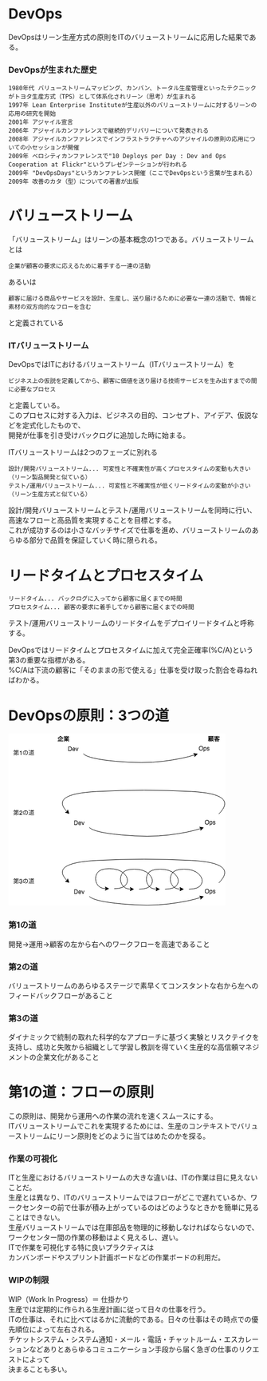 # DevOps  
DevOpsはリーン生産方式の原則をITのバリューストリームに応用した結果である。  
  
### DevOpsが生まれた歴史  
```  
1980年代 バリューストリームマッピング、カンバン、トータル生産管理といったテクニックがトヨタ生産方式（TPS）として体系化されリーン（思考）が生まれる  
1997年 Lean Enterprise Instituteが生産以外のバリューストリームに対するリーンの応用の研究を開始  
2001年 アジャイル宣言  
2006年 アジャイルカンファレンスで継続的デリバリーについて発表される  
2008年 アジャイルカンファレンスでインフラストラクチャへのアジャイルの原則の応用についての小セッションが開催  
2009年 ベロシティカンファレンスで"10 Deploys per Day : Dev and Ops Cooperation at Flickr"というプレゼンテーションが行われる  
2009年 "DevOpsDays"というカンファレンス開催（ここでDevOpsという言葉が生まれる）  
2009年 改善のカタ（型）についての著書が出版  
```  
  
# バリューストリーム  
「バリューストリーム」はリーンの基本概念の1つである。バリューストリームとは  
```  
企業が顧客の要求に応えるために着手する一連の活動  
```  
あるいは  
```  
顧客に届ける商品やサービスを設計、生産し、送り届けるために必要な一連の活動で、情報と素材の双方向的なフローを含む  
```  
と定義されている  
  
### ITバリューストリーム  
DevOpsではITにおけるバリューストリーム（ITバリューストリーム）を  
```  
ビジネス上の仮説を定義してから、顧客に価値を送り届ける技術サービスを生み出すまでの間に必要なプロセス  
```  
と定義している。  
このプロセスに対する入力は、ビジネスの目的、コンセプト、アイデア、仮説などを定式化したもので、  
開発が仕事を引き受けバックログに追加した時に始まる。  
  
ITバリューストリームは2つのフェーズに別れる  
```  
設計/開発バリューストリーム... 可変性と不確実性が高くプロセスタイムの変動も大きい（リーン製品開発と似ている）  
テスト/運用バリューストリーム... 可変性と不確実性が低くリードタイムの変動が小さい（リーン生産方式と似ている）  
```  
  
設計/開発バリューストリームとテスト/運用バリューストリームを同時に行い、高速なフローと高品質を実現することを目標とする。  
これが成功するのは小さなバッチサイズで仕事を進め、バリューストリームのあらゆる部分で品質を保証していく時に限られる。  
  
# リードタイムとプロセスタイム  
```  
リードタイム... バックログに入ってから顧客に届くまでの時間  
プロセスタイム... 顧客の要求に着手してから顧客に届くまでの時間  
```  
テスト/運用バリューストリームのリードタイムをデプロイリードタイムと呼称する。  
  
DevOpsではリードタイムとプロセスタイムに加えて完全正確率(%C/A)という第3の重要な指標がある。  
%C/Aは下流の顧客に「そのままの形で使える」仕事を受け取った割合を尋ねればわかる。  
  
# DevOpsの原則：3つの道  
![3つの道](/picture/DevOps.png "3つの道")
### 第1の道
開発→運用→顧客の左から右へのワークフローを高速であること  

### 第2の道
バリューストリームのあらゆるステージで素早くてコンスタントな右から左へのフィードバックフローがあること  

### 第3の道
ダイナミックで統制の取れた科学的なアプローチに基づく実験とリスクテイクを支持し、成功と失敗から組織として学習し教訓を得ていく生産的な高信頼マネジメントの企業文化があること

# 第1の道：フローの原則  
この原則は、開発から運用への作業の流れを速くスムースにする。  
ITバリューストリームでこれを実現するためには、生産のコンテキストでバリューストリームにリーン原則をどのように当てはめたのかを探る。  
  
### 作業の可視化  
ITと生産におけるバリューストリームの大きな違いは、ITの作業は目に見えないことだ。  
生産とは異なり、ITのバリューストリームではフローがどこで遅れているか、ワークセンターの前で仕事が積み上がっているのはどのようなときかを簡単に見ることはできない。  
生産バリューストリームでは在庫部品を物理的に移動しなければならないので、ワークセンター間の作業の移動はよく見えるし、遅い。  
ITで作業を可視化する特に良いプラクティスは  
カンバンボードやスプリント計画ボードなどの作業ボードの利用だ。  
  
### WIPの制限  
WIP（Work In Progress）＝ 仕掛かり  
生産では定期的に作られる生産計画に従って日々の仕事を行う。  
ITの仕事は、それに比べてはるかに流動的である。日々の仕事はその時点での優先順位によって左右される。  
チケットシステム・システム通知・メール・電話・チャットルーム・エスカレーションなどありとあらゆるコミュニケーション手段から届く急ぎの仕事のリクエストによって  
決まることも多い。  
